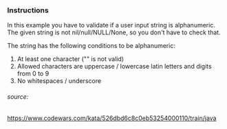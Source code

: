### Instructions
In this example you have to validate if a user input string is alphanumeric. The given string is not nil/null/NULL/None, so you don't have to check that.

The string has the following conditions to be alphanumeric:

1. At least one character ("" is not valid)
2. Allowed characters are uppercase / lowercase latin letters and digits from 0 to 9
3. No whitespaces / underscore

###### source:
https://www.codewars.com/kata/526dbd6c8c0eb53254000110/train/java